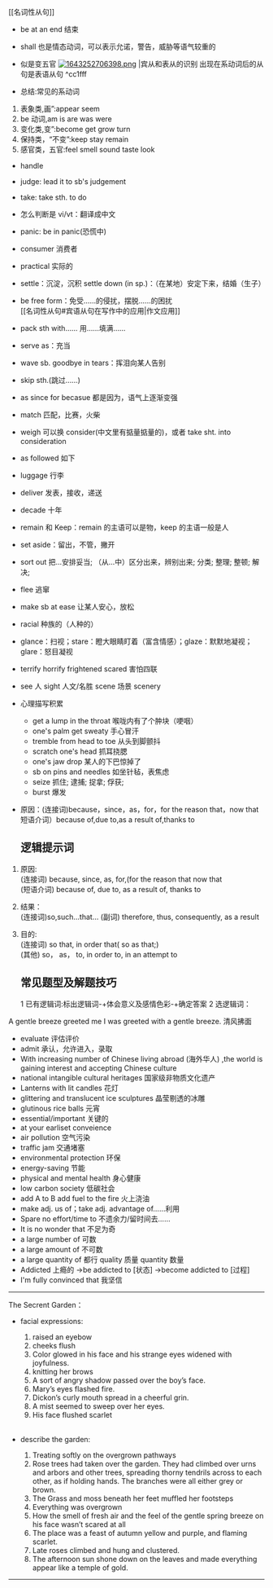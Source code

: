 [[名词性从句]]

- be at an end 结束

- shall 也是情态动词，可以表示允诺，警告，威胁等语气较重的

- 似是变五官
  [![1643252706398.png](https://pic.jitudisk.com/public/2022/01/26/1a4943bd28da1.png)](https://pic.jitudisk.com/public/2022/01/26/1a4943bd28da1.png)
  |宾从和表从的识别
  出现在系动词后的从句是表语从句 ^cc1fff
- 总结:常见的系动词

1. 表象类,画”:appear seem
2. be 动词,am is are was were
3. 变化类,变”:become get grow turn
4. 保持类，“不变”:keep stay remain
5. 感官类，五官:feel smell sound taste look

- handle
- judge: lead it to sb's judgement
- take: take sth. to do
- 怎么判断是 vi/vt：翻译成中文
- panic: be in panic(恐慌中)
- consumer 消费者
- practical 实际的
- settle：沉淀，沉积 settle down (in sp.)：（在某地）安定下来，结婚（生子）
- be free form：免受……的侵扰，摆脱……的困扰  
  [[名词性从句#宾语从句在写作中的应用|作文应用]]
- pack sth with…… 用……填满……
- serve as：充当
- wave sb. goodbye in tears：挥泪向某人告别
- skip sth.(跳过……)
- as since for becasue 都是因为，语气上逐渐变强
- match 匹配，比赛，火柴
- weigh 可以换 consider(中文里有掂量掂量的)，或者 take sht. into consideration
- as followed 如下
- luggage 行李
- deliver 发表，接收，递送
- decade 十年
- remain 和 Keep：remain 的主语可以是物，keep 的主语一般是人
- set aside：留出，不管，撇开
- sort out 把…安排妥当; （从…中）区分出来，辨别出来; 分类; 整理; 整顿; 解决;
- flee 逃窜
- make sb at ease 让某人安心，放松
- racial 种族的（人种的）
- glance：扫视；stare：瞪大眼睛盯着（富含情感）；glaze：默默地凝视；glare：怒目凝视
- terrify horrify frightened scared 害怕四联
- see 人 sight 人文/名胜 scene 场景 scenery
- 心理描写积累
  - get a lump in the throat 喉咙内有了个肿块（哽咽）
  - one's palm get sweaty 手心冒汗
  - tremble from head to toe 从头到脚颤抖
  - scratch one's head 抓耳挠腮
  - one's jaw drop 某人的下巴惊掉了
  - sb on pins and needles 如坐针毡，表焦虑
  - seize 抓住; 逮捕; 捉拿; 俘获;
  - burst 爆发
- 原因：(连接词)because，since，as，for，for the reason that，now that
  短语介词）because of,due to,as a result of,thanks to

  ## 逻辑提示词

1. 原因: <br>(连接词) because, since, as, for,(for the reason that now that  
   (短语介词) because of, due to, as a result of, thanks to

2. 结果：<br>(连接词)so,such…that…
   (副词) therefore, thus, consequently, as a result
3. 目的: <br>(连接词) so that, in order that( so as that;)  
    (其他) so， as， to, in order to, in an attempt to
   ## 常见题型及解题技巧
   1 已有逻辑词:标出逻辑词-+体会意义及感情色彩-+确定答案
   2 选逻辑词：

A gentle breeze greeted me
I was greeted with a gentle breeze.
清风拂面

- evaluate 评估评价
- admit 承认，允许进入，录取
- With increasing number of Chinese living abroad (海外华人) ,the world is gaining interest and accepting Chinese culture
- national intangible cultural heritages
  国家级非物质文化遗产
- Lanterns with lit candles
  花灯
- glittering and translucent ice sculptures
  晶莹剔透的冰雕
- glutinous rice balls
  元宵
- essential/important 关键的
- at your earliset conveience
- air pollution 空气污染
- traffic jam 交通堵塞
- environmental protection 环保
- energy-saving 节能
- physical and mental health 身心健康
- low carbon society 低碳社会
- add A to B add fuel to the fire 火上浇油
- make adj. us of；take adj. advantage of……利用
- Spare no effort/time to 不遗余力/留时间去……
- It is no wonder that 不足为奇
- a large number of 可数
- a large amount of 不可数
- a large quantity of 都行 quality 质量 quantity 数量
- Addicted 上瘾的 →be addicted to [状态] →become addicted to [过程]
- I'm fully convinced that 我坚信

---

The Secrent Garden：

- facial expressions:
  1. raised an eyebow
  2. cheeks flush
  3. Color glowed in his face and his strange eyes widened with joyfulness.
  4. knitting her brows
  5. A sort of angry shadow passed over the boy’s face.
  6. Mary’s eyes flashed fire.
  7. Dickon’s curly mouth spread in a cheerful grin.
  8. A mist seemed to sweep over her eyes.
  9. His face flushed scarlet<br><br>
- describe the garden:

  1. Treating softly on the overgrown pathways
  2. Rose trees had taken over the garden. They had climbed over urns and arbors and other trees, spreading thorny tendrils across to each other, as if holding hands. The branches were all either grey or brown.
  3. The Grass and moss beneath her feet muffled her footsteps
  4. Everything was overgrown
  5. How the smell of fresh air and the feel of the gentle spring breeze on his face wasn’t scared at all
  6. The place was a feast of autumn yellow and purple, and flaming scarlet.
  7. Late roses climbed and hung and clustered.
  8. The afternoon sun shone down on the leaves and made everything appear like a temple of gold.

---
